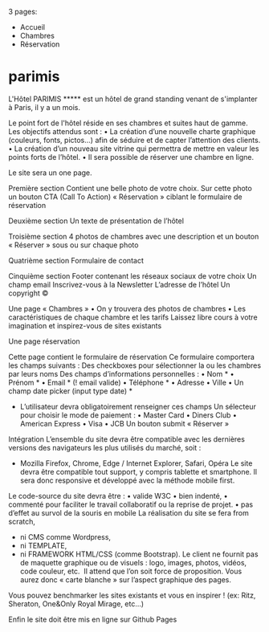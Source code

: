 3 pages:
  - Accueil
  - Chambres
  - Réservation
  
# parimis
L'Hôtel PARIMIS ***** est un hôtel de grand standing venant de s'implanter à Paris, il y a un mois.

Le point fort de l'hôtel réside en ses chambres et suites haut de gamme.
Les objectifs attendus sont :
• La création d’une nouvelle charte graphique (couleurs, fonts, pictos...) afin de séduire et de capter l’attention des clients.
• La création d’un nouveau site vitrine qui permettra de mettre en valeur les points forts de l’hôtel.
• Il sera possible de réserver une chambre en ligne.

Le site sera un one page.

Première section
Contient une belle photo de votre choix.
Sur cette photo un bouton CTA (Call To Action) « Réservation » ciblant le formulaire de réservation

Deuxième section
Un texte de présentation de l’hôtel

Troisième section
4 photos de chambres avec une description et un bouton « Réserver » sous ou sur chaque photo

Quatrième section
Formulaire de contact

Cinquième section
Footer contenant les réseaux sociaux de votre choix Un champ email Inscrivez-vous à la Newsletter L’adresse de l’hôtel
Un copyright ©

Une page « Chambres »
• On y trouvera des photos de chambres
• Les caractéristiques de chaque chambre et les tarifs
Laissez libre cours à votre imagination et inspirez-vous de sites existants

Une page réservation

Cette page contient le formulaire de réservation
Ce formulaire comportera les champs suivants :
Des checkboxes pour sélectionner la ou les chambres par leurs noms Des champs d’informations personnelles :
• Nom *
• Prénom *
• Email * (! email valide)
• Téléphone *
• Adresse
• Ville
• Un champ date picker (input type date) *
* L’utilisateur devra obligatoirement renseigner ces champs
Un sélecteur pour choisir le mode de paiement : • Master Card
• Diners Club
• American Express
• Visa • JCB
Un bouton submit « Réserver »

Intégration
L’ensemble du site devra être compatible avec les dernières versions des navigateurs les plus utilisés du marché, soit :
- Mozilla Firefox, Chrome, Edge / Internet Explorer, Safari, Opéra
Le site devra être compatible tout support, y compris tablette et smartphone. Il sera donc responsive et développé avec la méthode mobile first. 

Le code-source du site devra être :
• valide W3C
• bien indenté,
• commenté pour faciliter le travail collaboratif ou la reprise de projet.
• pas d’effet au survol de la souris en mobile
La réalisation du site se fera from scratch,
- ni CMS comme Wordpress,
- ni TEMPLATE,
- ni FRAMEWORK HTML/CSS (comme Bootstrap).
Le client ne fournit pas de maquette graphique ou de visuels : logo, images, photos, vidéos, code couleur, etc. 
Il attend que l’on soit force de proposition.
Vous aurez donc « carte blanche » sur l’aspect graphique des pages.

Vous pouvez benchmarker les sites existants et vous en inspirer ! (ex: Ritz, Sheraton, One&Only Royal Mirage, etc...) 

Enfin le site doit être mis en ligne sur Github Pages

